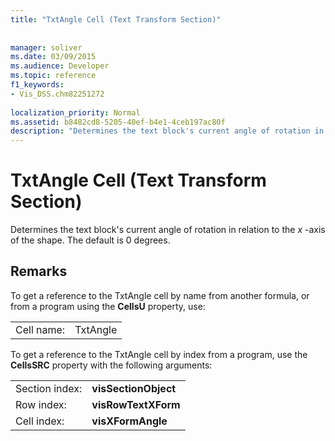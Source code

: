 ```yaml
---
title: "TxtAngle Cell (Text Transform Section)"
 
 
manager: soliver
ms.date: 03/09/2015
ms.audience: Developer
ms.topic: reference
f1_keywords:
- Vis_DSS.chm82251272
 
localization_priority: Normal
ms.assetid: b8482cd8-5205-40ef-b4e1-4ceb197ac80f
description: "Determines the text block's current angle of rotation in relation to the x -axis of the shape. The default is 0 degrees."
---
```


# TxtAngle Cell (Text Transform Section)

Determines the text block's current angle of rotation in relation to the  *x*  -axis of the shape. The default is 0 degrees. 
  
## Remarks

To get a reference to the TxtAngle cell by name from another formula, or from a program using the **CellsU** property, use: 
  
|||
|:-----|:-----|
| Cell name:  <br/> | TxtAngle  <br/> |
   
To get a reference to the TxtAngle cell by index from a program, use the **CellsSRC** property with the following arguments: 
  
|||
|:-----|:-----|
| Section index:  <br/> |**visSectionObject** <br/> |
| Row index:  <br/> |**visRowTextXForm** <br/> |
| Cell index:  <br/> |**visXFormAngle** <br/> |
   

